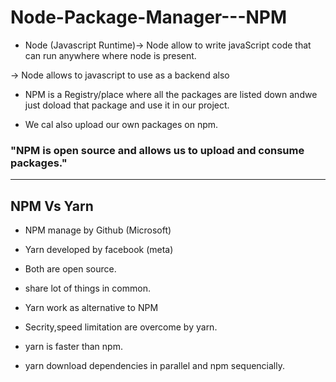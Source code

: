 # Node-Package-Manager---NPM

- Node (Javascript Runtime)-> Node allow to write javaScript code that can run anywhere where node is present.

-> Node allows to javascript to use as a backend also

- NPM is a Registry/place where all the packages are listed down andwe just doload that package and use it in our project.

- We cal also upload our own packages on npm.

### "NPM is open source and allows us to upload and consume packages."

---

## NPM Vs Yarn

- NPM manage by Github (Microsoft)
- Yarn developed by facebook (meta)
- Both are open source.
- share lot of things in common.

- Yarn work as alternative to NPM
- Secrity,speed limitation are overcome by yarn.
- yarn is faster than npm.
- yarn download dependencies in parallel and npm sequencially.
